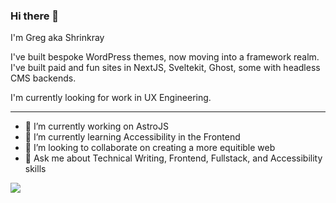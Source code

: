 ### Hi there 👋

I'm Greg aka Shrinkray

I've built bespoke WordPress themes, now moving into a framework realm. I've built paid and fun sites in NextJS, Sveltekit, Ghost, some with headless CMS backends. 

I'm currently looking for work in UX Engineering. 

***

- 🔭 I’m currently working on AstroJS
- 🌱 I’m currently learning Accessibility in the Frontend
- 👯 I’m looking to collaborate on creating a more equitible web
- 💬 Ask me about Technical Writing, Frontend, Fullstack, and Accessibility skills

<img src="https://github-readme-stats.vercel.app/api?username=shrinkray&hide=stars&show_icons=true&theme=dracula&line_height=32">
